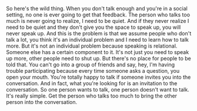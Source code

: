  So here's the wild thing. When you don't talk enough and you're in a social setting, no one is ever going to get that feedback. The person who talks too much is never going to realize, I need to be quiet. And if they never realize I need to be quiet and they don't give you the space to speak up, you will never speak up. And this is the problem is that we assume people who don't talk a lot, you think it's an individual problem and I need to learn how to talk more. But it's not an individual problem because speaking is relational. Someone else has a certain component to it. It's not just you need to speak up more, other people need to shut up. But there's no place for people to be told that. You can't go into a group of friends and say, hey, I'm having trouble participating because every time someone asks a question, you open your mouth. You're totally happy to talk if someone invites you into the conversation. And in fact, what you're looking for is an invitation to the conversation. So one person wants to talk, one person doesn't want to talk. It's really simple. Get the person who talks too much to bring the other person into the conversation.